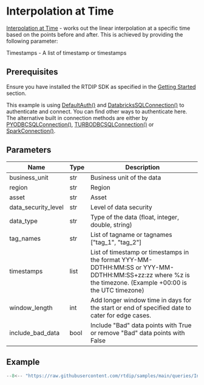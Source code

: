 # Interpolation at Time

[Interpolation at Time](../../code-reference/query/interpolation_at_time.md) - works out the linear interpolation at a specific time based on the points before and after. This is achieved by providing the following parameter:

Timestamps - A list of timestamp or timestamps

## Prerequisites
Ensure you have installed the RTDIP SDK as specified in the [Getting Started](../../../getting-started/installation.md#installing-the-rtdip-sdk) section.

This example is using [DefaultAuth()](../../code-reference/authentication/azure.md) and [DatabricksSQLConnection()](../../code-reference/query/db-sql-connector.md) to authenticate and connect. You can find other ways to authenticate here. The alternative built in connection methods are either by [PYODBCSQLConnection()](../../code-reference/query/pyodbc-sql-connector.md), [TURBODBCSQLConnection()](../../code-reference/query/turbodbc-sql-connector.md) or [SparkConnection()](../../code-reference/query/spark-connector.md).

## Parameters
|Name|Type|Description|
|---|---|---|
|business_unit|str|Business unit of the data|
|region|str|Region|
|asset|str|Asset|
|data_security_level|str|Level of data security|
|data_type|str|Type of the data (float, integer, double, string)|
|tag_names|str|List of tagname or tagnames ["tag_1", "tag_2"]|
|timestamps|list|List of timestamp or timestamps in the format YYY-MM-DDTHH:MM:SS or YYY-MM-DDTHH:MM:SS+zz:zz where %z is the timezone. (Example +00:00 is the UTC timezone)|
|window_length|int|Add longer window time in days for the start or end of specified date to cater for edge cases.|
|include_bad_data|bool|Include "Bad" data points with True or remove "Bad" data points with False|

## Example
```python
--8<-- "https://raw.githubusercontent.com/rtdip/samples/main/queries/Interpolation-at-Time/interpolation_at_time.py"
```